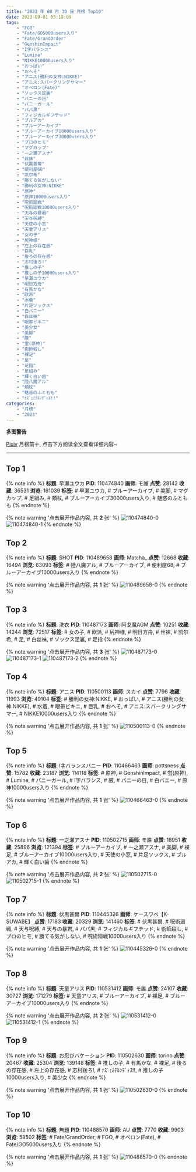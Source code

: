 ```yaml
---
title: "2023 年 08 月 30 日 月榜 Top10"
date: 2023-09-01 05:18:09
tags:
    - "FGO"
    - "Fate/GO5000users入り"
    - "Fate/GrandOrder"
    - "GenshinImpact"
    - "I字バランス"
    - "Lumine"
    - "NIKKE10000users入り"
    - "おっぱい"
    - "おへそ"
    - "アニス(勝利の女神:NIKKE)"
    - "アニス:スパークリングサマー"
    - "オベロン(Fate)"
    - "ソックス足裏"
    - "バニーの日"
    - "バニーガール"
    - "パパ黒"
    - "フィジカルギフテッド"
    - "ブルアカ"
    - "ブルーアーカイブ"
    - "ブルーアーカイブ10000users入り"
    - "ブルーアーカイブ30000users入り"
    - "プロのヒモ"
    - "マグカップ"
    - "一之瀬アスナ"
    - "丝袜"
    - "伏黒甚爾"
    - "便利屋68"
    - "凯尔希"
    - "勝てる気がしない"
    - "勝利の女神:NIKKE"
    - "原神"
    - "原神10000users入り"
    - "呪術廻戦"
    - "呪術廻戦10000users入り"
    - "天与の暴君"
    - "天与呪縛"
    - "天使の小窓"
    - "天童アリス"
    - "女の子"
    - "尻神様"
    - "左上の存在感"
    - "巨乳"
    - "後ろの存在感"
    - "志村後ろ!"
    - "推しの子"
    - "推しの子10000users入り"
    - "早瀬ユウカ"
    - "明日方舟"
    - "有馬かな"
    - "欧派"
    - "水着"
    - "片足ソックス"
    - "白バニー"
    - "白丝袜"
    - "眼帯ビキニ"
    - "美少女"
    - "美脚"
    - "腋"
    - "蛍(原神)"
    - "術師殺し"
    - "裸足"
    - "足"
    - "足指"
    - "足組み"
    - "輝く白い歯"
    - "陸八魔アル"
    - "頬杖"
    - "魅惑のふともも"
    - "ﾅｽﾞｪﾐﾃﾙﾝﾃﾞｨｽ!!"
categories:
    - "月榜"
    - "2023"
---
```


<i class="fa fa-triangle-exclamation"></i>**多图警告**<i class="fa fa-triangle-exclamation"></i>

[Pixiv](https://www.pixiv.net/) 月榜前十, 点击下方阅读全文查看详细内容~

<!-- more -->

---

## Top 1

{% note info %}
**标题**: 早瀬ユウカ
**PID**: 110474840 **画师**: モ誰
**点赞**: 28142 **收藏**: 36531 **浏览**: 161039
**标签**: # 早瀬ユウカ, # ブルーアーカイブ, # 美脚, # マグカップ, # 足組み, # 頬杖, # ブルーアーカイブ30000users入り, # 魅惑のふともも
{% endnote %}

{% note warning '点击展开作品内容, 共 **2** 张' %}
![110474840-0](https://i.pixiv.re/img-original/img/2023/08/03/00/01/22/110474840_p0.jpg)
![110474840-1](https://i.pixiv.re/img-original/img/2023/08/03/00/01/22/110474840_p1.jpg)
{% endnote %}

## Top 2

{% note info %}
**标题**: SHOT
**PID**: 110489658 **画师**: Matcha_
**点赞**: 12668 **收藏**: 16494 **浏览**: 63093
**标签**: # 陸八魔アル, # ブルーアーカイブ, # 便利屋68, # ブルーアーカイブ10000users入り
{% endnote %}

{% note warning '点击展开作品内容, 共 **1** 张' %}
![110489658-0](https://i.pixiv.re/img-original/img/2023/08/03/16/10/20/110489658_p0.jpg)
{% endnote %}

## Top 3

{% note info %}
**标题**: 洗衣
**PID**: 110487173 **画师**: 阿戈魔AGM
**点赞**: 10251 **收藏**: 14244 **浏览**: 72517
**标签**: # 女の子, # 欧派, # 尻神様, # 明日方舟, # 丝袜, # 凯尔希, # 足, # 白丝袜, # ソックス足裏, # 足指
{% endnote %}

{% note warning '点击展开作品内容, 共 **3** 张' %}
![110487173-0](https://i.pixiv.re/img-original/img/2023/08/03/13/23/58/110487173_p0.jpg)
![110487173-1](https://i.pixiv.re/img-original/img/2023/08/03/13/23/58/110487173_p1.jpg)
![110487173-2](https://i.pixiv.re/img-original/img/2023/08/03/13/23/58/110487173_p2.jpg)
{% endnote %}

## Top 4

{% note info %}
**标题**: アニス
**PID**: 110500113 **画师**: スカイ
**点赞**: 7796 **收藏**: 11993 **浏览**: 49104
**标签**: # 勝利の女神:NIKKE, # おっぱい, # アニス(勝利の女神:NIKKE), # 水着, # 眼帯ビキニ, # 巨乳, # おへそ, # アニス:スパークリングサマー, # NIKKE10000users入り
{% endnote %}

{% note warning '点击展开作品内容, 共 **1** 张' %}
![110500113-0](https://i.pixiv.re/img-original/img/2023/08/03/22/45/07/110500113_p0.png)
{% endnote %}

## Top 5

{% note info %}
**标题**: I字バランスバニー
**PID**: 110466463 **画师**: pottsness
**点赞**: 15782 **收藏**: 23187 **浏览**: 114118
**标签**: # 原神, # GenshinImpact, # 蛍(原神), # Lumine, # バニーガール, # I字バランス, # 腋, # バニーの日, # 白バニー, # 原神10000users入り
{% endnote %}

{% note warning '点击展开作品内容, 共 **1** 张' %}
![110466463-0](https://i.pixiv.re/img-original/img/2023/08/02/20/00/12/110466463_p0.jpg)
{% endnote %}

## Top 6

{% note info %}
**标题**: 一之瀬アスナ
**PID**: 110502715 **画师**: モ誰
**点赞**: 18951 **收藏**: 25896 **浏览**: 121394
**标签**: # ブルーアーカイブ, # 一之瀬アスナ, # 美脚, # 裸足, # ブルーアーカイブ10000users入り, # 天使の小窓, # 片足ソックス, # ブルアカ, # 輝く白い歯
{% endnote %}

{% note warning '点击展开作品内容, 共 **2** 张' %}
![110502715-0](https://i.pixiv.re/img-original/img/2023/08/04/00/01/13/110502715_p0.jpg)
![110502715-1](https://i.pixiv.re/img-original/img/2023/08/04/00/01/13/110502715_p1.jpg)
{% endnote %}

## Top 7

{% note info %}
**标题**: 伏黒甚爾
**PID**: 110445326 **画师**: ケースワベ【K-SUWABE】
**点赞**: 17183 **收藏**: 20329 **浏览**: 141460
**标签**: # 伏黒甚爾, # 呪術廻戦, # 天与呪縛, # 天与の暴君, # パパ黒, # フィジカルギフテッド, # 術師殺し, # プロのヒモ, # 勝てる気がしない, # 呪術廻戦10000users入り
{% endnote %}

{% note warning '点击展开作品内容, 共 **1** 张' %}
![110445326-0](https://i.pixiv.re/img-original/img/2023/08/02/00/01/17/110445326_p0.jpg)
{% endnote %}

## Top 8

{% note info %}
**标题**: 天童アリス
**PID**: 110531412 **画师**: モ誰
**点赞**: 24107 **收藏**: 30727 **浏览**: 171279
**标签**: # 天童アリス, # ブルーアーカイブ, # 裸足, # ブルーアーカイブ10000users入り
{% endnote %}

{% note warning '点击展开作品内容, 共 **2** 张' %}
![110531412-0](https://i.pixiv.re/img-original/img/2023/08/05/00/01/09/110531412_p0.jpg)
![110531412-1](https://i.pixiv.re/img-original/img/2023/08/05/00/01/09/110531412_p1.jpg)
{% endnote %}

## Top 9

{% note info %}
**标题**: お忍びバケーション
**PID**: 110502630 **画师**: torino
**点赞**: 20467 **收藏**: 25304 **浏览**: 139148
**标签**: # 推しの子, # 有馬かな, # 裸足, # 後ろの存在感, # 左上の存在感, # 志村後ろ!, # ﾅｽﾞｪﾐﾃﾙﾝﾃﾞｨｽ!!, # 推しの子10000users入り, # 美少女
{% endnote %}

{% note warning '点击展开作品内容, 共 **1** 张' %}
![110502630-0](https://i.pixiv.re/img-original/img/2023/08/04/00/00/41/110502630_p0.jpg)
{% endnote %}

## Top 10

{% note info %}
**标题**: 無題
**PID**: 110488570 **画师**: AU
**点赞**: 7770 **收藏**: 9903 **浏览**: 58502
**标签**: # Fate/GrandOrder, # FGO, # オベロン(Fate), # Fate/GO5000users入り
{% endnote %}

{% note warning '点击展开作品内容, 共 **1** 张' %}
![110488570-0](https://i.pixiv.re/img-original/img/2023/08/03/15/01/01/110488570_p0.png)
{% endnote %}
